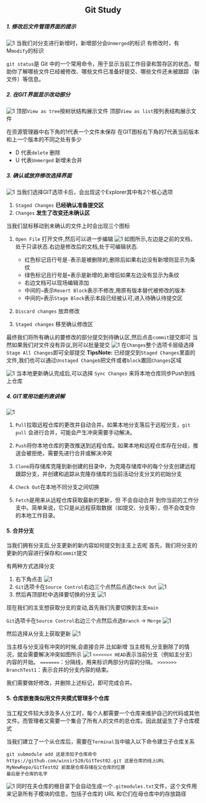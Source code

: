 
## <div align="center">  Git Study</div>

##### 1. 修改后文件管理界面的提示
![1](/Image/1.png)
当我们对分支进行新增时，新增部分会`Unmerged`的标识
有修改时，有M`modify`的标识

`git status`是 Git 中的一个常用命令，用于显示当前工作目录和暂存区的状态，帮助你了解哪些文件已经被修改、哪些文件已准备好提交、哪些文件还未被跟踪（新文件）等信息。

##### 2. 在GIT界面显示改动部分
![1](/Image/2.png)
顶部`View as tree`按树状结构展示文件
顶部`View as list`按列表结构展示文件

在资源管理器中右下角的1代表一个文件未保存
在GIT图标右下角的7代表当前版本和上一个版本的不同之处有多少
- D 代表`delete` 删除
- U 代表`Unmerged` 新增未合并

##### 3. 确认或放弃修改选择界面
![1](/Image/4.png)
当我们选择GIT选项卡后，会出现这个Explorer其中有2个核心选项
1. `Staged Changes` **已经确认准备提交区** 
2. `Changes`  **发生了改变还未确认区**

当我们鼠标移动到未确认的文件上时会出现三个图标
1. `Open File` 打开文件,然后可以进一步编辑
![1](/Image/6.png)
如图所示,左边是之前的文档，处于只读状态.右边是修改后的文档,处于可编辑状态.
   - 红色标记且行号是`-`表示是被删除的,删除后如果右边没有新增则显示为条纹
   - 绿色标记且行号是`+`表示是新增的,新增后如果左边没有显示为条纹
   - 右边文档可以现场编辑添加
   - 中间的`→`表示`Revert Block`表示不修改,用原有版本替代被修改的版本
   - 中间的`+`表示`Stage Block`表示本段已经被认可,进入待确认待提交区

1. `Discard changes` 放弃修改
2. `Staged changes` 移至确认修改区

最终我们将所有确认的要修改的部分提交到待确认区,然后点击`commit`提交即可
当然如果我们对文件没有异议,则可以批量提交
![1](/Image/5.png)
在`Changes`整个选项卡层级选择`Stage All Changes`即可全部提交
**TipsNote:** 已经提交到`Staged Changes`里面的文件,我们也可以通过`Unstaged Change`s把文件或者`block`置回`Changes`区域

![1](/Image/7.png)
当本地更新确认完成后,可以选择 `Sync Changes` 来将本地仓库同步Push到线上仓库

##### 4. GIT常用功能列表讲解
![1](/Image/9.png)
1. `Pull`拉取远程仓库的更改并自动合并。如果本地分支落后于远程分支，`git pull` 会进行合并，可能会产生冲突需要手动解决。
2. `Push`将你本地仓库的更改推送到远程仓库。如果本地和远程仓库存在分歧，推送会被拒绝，需要先进行合并或解决冲突
3. `Clone`将存储库克隆到新创建的目录中，为克隆存储库中的每个分支创建远程跟踪分支，并创建和追踪从克隆存储库的当前活动分支分叉的初始分支

4. `Check Out`在本地不同分支之间切换
5. `Fetch`是用来从远程仓库获取最新的更新，但 不会自动合并 到你当前的工作分支中。简单来说，它只是从远程获取数据（如提交、分支等），但不会改变你的本地工作目录。
#### 5. 合并分支
当我们拥有分支后,分支更新的新内容如何提交到主支上去呢
首先，我们将分支的更新的内容进行保存和`Commit`提交

有两种方式选择分支
1. 右下角点击
   ![1](/Image/11.png)
2. `Git`选项卡在`Source Control`右边三个点然后点选`Check Out`
   ![1](/Image/13.png)
3. 然后再顶部栏中选择要切换的分支
   ![1](/Image/12.png)

现在我们的主支想获取分支的变动,首先我们先要切换到主支`main`

`Git`选项卡在`Source Control`右边三个点然后点选`Branch` → `Merge`
![1](/Image/14.png)

然后选择从分支上获取更新
![1](/Image/15.png)

当主枝与分支没有冲突的时候,会直接合并.比如新增
当主枝有,分支删除了的情况，就会需要解决冲突如图所示
![1](/Image/16.png)
`<<<<<<< HEAD`表示当前分支（例如主分支）内容的开始。
`=======`：分隔线，用来标识两部分内容的分隔。
`>>>>>>> BranchTest1`：表示合并的分支内容的结束。

我们需要做好修改，并删除上述标记，即可完成合并。

#### 5. 仓库嵌套类似用文件夹模式管理多个仓库
当工程文件较大涉及多人分工时，每个人都需要一个仓库来维护自己的代码或其他文件。而管理者又需要一个集合了所有人的文件的总仓库。因此就诞生了子仓库模式

当我们建立了一个从仓库后，需要在`Terminal`当中输入以下命令建立子仓库关系

```
git submodule add 这是添加子仓库命令 
https://github.com/winsir520/GitTest02.git 这是仓库的线上URL
MyNewRepo/GitTest02 前面是仓库存储在父仓库的位置
最后是子仓库的名字
```
![1](/Image/10.png)
同时在夫仓库的根目录下会自动生成一个`.gitmodules.txt`文件，这个文件用来记录所有子模块的信息，包括子仓库的 URL 和它们在母仓库中的存放路径


